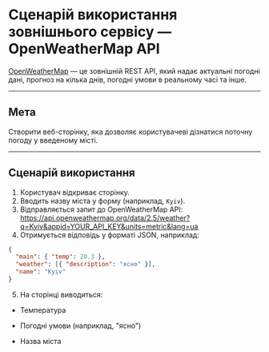 # Сценарій використання зовнішнього сервісу — OpenWeatherMap API

[OpenWeatherMap](https://openweathermap.org/api) — це зовнішній REST API, який надає актуальні погодні дані, прогноз на кілька днів, погодні умови в реальному часі та інше.

---

## Мета

Створити веб-сторінку, яка дозволяє користувачеві дізнатися поточну погоду у введеному місті.

---

## Сценарій використання

1. Користувач відкриває сторінку.
2. Вводить назву міста у форму (наприклад, `Kyiv`).
3. Відправляється запит до OpenWeatherMap API: https://api.openweathermap.org/data/2.5/weather?q=Kyiv&appid=YOUR_API_KEY&units=metric&lang=ua
4. Отримується відповідь у форматі JSON, наприклад:
```json
{
  "main": { "temp": 20.3 },
  "weather": [{ "description": "ясно" }],
  "name": "Kyiv"
}
```
5. На сторінці виводиться:

- Температура

- Погодні умови (наприклад, "ясно")

- Назва міста
